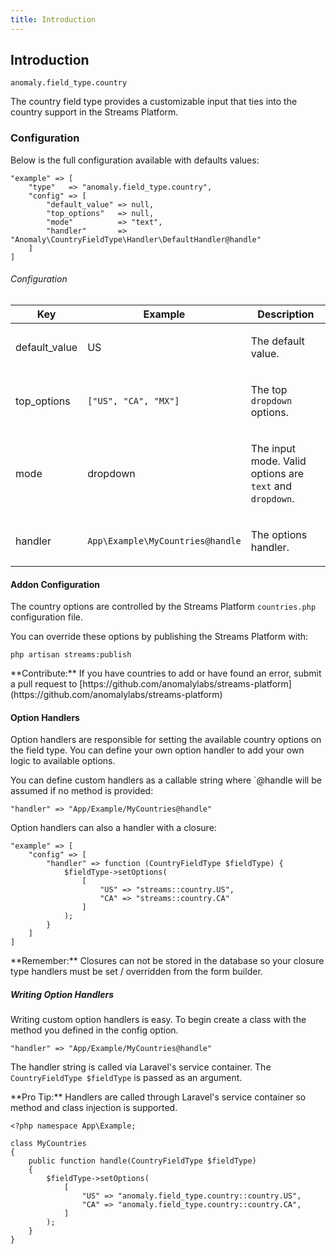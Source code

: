 ```yaml
---
title: Introduction
---
```


## Introduction[](#introduction)

`anomaly.field_type.country`

The country field type provides a customizable input that ties into the country support in the Streams Platform.


### Configuration[](#introduction/configuration)

Below is the full configuration available with defaults values:

    "example" => [
        "type"   => "anomaly.field_type.country",
        "config" => [
            "default_value" => null,
            "top_options"   => null,
            "mode"          => "text",
            "handler"       => "Anomaly\CountryFieldType\Handler\DefaultHandler@handle"
        ]
    ]

###### Configuration

<table class="table table-bordered table-striped">

<thead>

<tr>

<th>Key</th>

<th>Example</th>

<th>Description</th>

</tr>

</thead>

<tbody>

<tr>

<td>

default_value

</td>

<td>

US

</td>

<td>

The default value.

</td>

</tr>

<tr>

<td>

top_options

</td>

<td>

`["US", "CA", "MX"]`

</td>

<td>

The top `dropdown` options.

</td>

</tr>

<tr>

<td>

mode

</td>

<td>

dropdown

</td>

<td>

The input mode. Valid options are `text` and `dropdown`.

</td>

</tr>

<tr>

<td>

handler

</td>

<td>

`App\Example\MyCountries@handle`

</td>

<td>

The options handler.

</td>

</tr>

</tbody>

</table>


#### Addon Configuration[](#introduction/configuration/addon-configuration)

The country options are controlled by the Streams Platform `countries.php` configuration file.

You can override these options by publishing the Streams Platform with:

    php artisan streams:publish

<div class="alert alert-success">**Contribute:** If you have countries to add or have found an error, submit a pull request to [https://github.com/anomalylabs/streams-platform](https://github.com/anomalylabs/streams-platform)</div>


#### Option Handlers[](#introduction/configuration/option-handlers)

Option handlers are responsible for setting the available country options on the field type. You can define your own option handler to add your own logic to available options.

You can define custom handlers as a callable string where `@handle will be assumed if no method is provided:

    "handler" => "App/Example/MyCountries@handle"

Option handlers can also a handler with a closure:

    "example" => [
        "config" => [
            "handler" => function (CountryFieldType $fieldType) {
                $fieldType->setOptions(
                    [
                        "US" => "streams::country.US",
                        "CA" => "streams::country.CA"
                    ]
                );
            }
        ]
    ]

<div class="alert alert-info">**Remember:** Closures can not be stored in the database so your closure type handlers must be set / overridden from the form builder.</div>


##### Writing Option Handlers[](#introduction/configuration/option-handlers/writing-option-handlers)

Writing custom option handlers is easy. To begin create a class with the method you defined in the config option.

    "handler" => "App/Example/MyCountries@handle"

The handler string is called via Laravel's service container. The `CountryFieldType $fieldType` is passed as an argument.

<div class="alert alert-primary">**Pro Tip:** Handlers are called through Laravel's service container so method and class injection is supported.</div>

    <?php namespace App\Example;

    class MyCountries
    {
        public function handle(CountryFieldType $fieldType)
        {
            $fieldType->setOptions(
                [
                    "US" => "anomaly.field_type.country::country.US",
                    "CA" => "anomaly.field_type.country::country.CA",
                ]
            );
        }
    }

